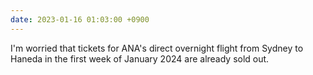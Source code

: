 ```yaml
---
date: 2023-01-16 01:03:00 +0900
---
```


I'm worried that tickets for ANA's direct overnight flight from Sydney to Haneda in the first week of January 2024 are already sold out.
